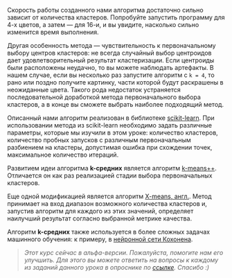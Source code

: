 Скорость работы созданного нами алгоритма достаточно сильно зависит от количества кластеров. Попробуйте запустить программу для 4-х цветов, а затем — для 16-и, и вы увидите, насколько сильно изменится время выполнения.

Другая особенность метода — чувствительность к первоначальному выбору центров кластеров: не всегда случайный выбор центроидов дает удовлетворительный результат кластеризации. Если центроиды были расположены неудачно, то вы можете наблюдать артефакты. В нашем случае, если вы несколько раз запустите алгоритм с `k = 4`, то рано или поздно получите картинку, части которой будут раскрашены в неожиданные цвета. Такого рода недостаток устраняется последовательной доработкой метода первоначального выбора кластеров, а в конце вы сможете выбрать наиболее подходящий метод.


Описанный нами алгоритм реализован в библиотеке [scikit-learn](https://scikit-learn.org/stable/modules/generated/sklearn.cluster.KMeans.html). При использовании метода из scikit-learn необходимо задать различные параметры, которые мы изучили в этом уроке: количество кластеров, количество пробных запусков с различным первоначальным разбиением на кластеры, допустимая ошибка при схождении точек, максимальное количество итераций.

Развитием идеи алгоритма **k-средних** является алгоритм [k-means++](https://ru.wikipedia.org/wiki/K-means%2B%2B). Отличается он как раз реализацией стадии выбора первоначальных кластеров.

Еще одной модификацией является алгоритм [X-means, англ.](https://en.wikipedia.org/wiki/Determining_the_number_of_clusters_in_a_data_set#:~:text=In%20statistics%20and%20data%20mining,criterion%20(BIC)%20is%20reached). Метод принимает на вход диапазон возможного количества кластеров и, запустив алгоритм для каждого из этих значений, определяет наилучший результат согласно выбранной метрике качества.

Алгоритм **k-средних** также используется в более сложных задачах машинного обучения: к примеру, в [нейронной сети Кохонена](http://www.machinelearning.ru/wiki/index.php?title=%D0%9D%D0%B5%D0%B9%D1%80%D0%BE%D0%BD%D0%BD%D0%B0%D1%8F_%D1%81%D0%B5%D1%82%D1%8C_%D0%9A%D0%BE%D1%85%D0%BE%D0%BD%D0%B5%D0%BD%D0%B0).


> <i>Этот курс сейчас в альфа-версии. Пожалуйста, помогите нам его улучшить. Для этого вы можете ответить
> на вопросы к каждому из заданий данного урока в опроснике по <a href="https://docs.google.com/forms/d/e/1FAIpQLSfQxVgSmjAXNyxqoF5O4XxXSYWvHv2UcLsqfyt0MtE6u9820A/viewform?usp=sf_link">ссылке</a>.
> Cпасибо :) </i>